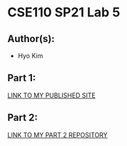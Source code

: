 # CSE110 SP21 Lab 5

## Author(s):
- Hyo Kim

## Part 1:

[LINK TO MY PUBLISHED SITE](https://hik010.github.io/Lab5/)

## Part 2:

[LINK TO MY PART 2 REPOSITORY](https://github.com/hik010/github-actions-for-ci.git)